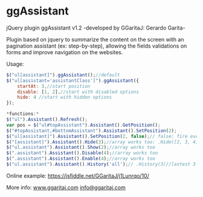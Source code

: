 # ggAssistant
jQuery plugin ggAssistant v1.2
-developed by GGaritaJ: Gerardo Garita-

Plugin based on jquery to summarize the content on the screen with an pagination assistant (ex: step-by-step), allowing the fields validations on forms and improve navigation on the websites.

Usage:
```javascript
$("ul[assistant]").ggAssistant();//default
$("ul[assistant='assistantClass']").ggAssistant({
    startAt: 3,//start position
    disable: [1, 2],//start with disabled options
    hide: 4 //start with hidden options
});

*functions:*
$("ul").Assistant().Refresh();
var pos = $("ul#topAssistant").Assistant().GetPosition();
$("#topAssistant,#bottomAssistant").Assistant().SetPosition(2);
$("ul[assistant]").Assistant().SetPosition(2, false);// false: fire event click in li tag, default its true
$("[assistant]").Assistant().Hide(3);//array works too: .Hide([2, 3, 4]);
$("ul.assistant").Assistant().Show(2);//array works too
$(".assistant").Assistant().Disable(4);//array works too
$(".assistant").Assistant().Enable(4);//array works too
$("ul.assistant").Assistant().History('all');// .History(3)//lastest 3
```

Online example: https://jsfiddle.net/GGaritaJ/j1Lunrqo/10/

More info: www.ggaritaj.com info@ggaritaj.com
